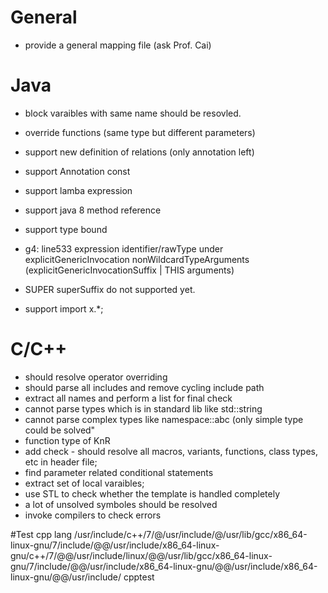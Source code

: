 # General
- provide a general mapping file (ask Prof. Cai)

# Java
- block varaibles with same name should be resovled.  
- override functions (same type but different parameters)

- support new definition of relations (only annotation left)
- support Annotation const
- support lamba expression
- support java 8 method reference
- support type bound
- g4: line533 expression identifier/rawType under explicitGenericInvocation  nonWildcardTypeArguments (explicitGenericInvocationSuffix | THIS arguments)
- SUPER superSuffix do not supported yet.
- support import x.*;


# C/C++
- should resolve operator overriding
- should parse all includes and remove cycling include path
- extract all names and perform a list for final check
- cannot parse types which is in standard lib like std::string
- cannot parse complex types like namespace::abc (only simple type could be solved"
- function type of KnR
- add check - should resolve all macros, variants, functions, class types, etc in header file; 
- find parameter related conditional statements
- extract set of local varaibles;
- use STL to check whether the template is handled completely
- a lot of unsolved symboles should be resolved
- invoke compilers to check errors


#Test
cpp lang  /usr/include/c++/7/@/usr/include/@/usr/lib/gcc/x86_64-linux-gnu/7/include/@@/usr/include/x86_64-linux-gnu/c++/7/@@/usr/include/linux/@@/usr/lib/gcc/x86_64-linux-gnu/7/include/@@/usr/include/x86_64-linux-gnu/@@/usr/include/x86_64-linux-gnu/@@/usr/include/  cpptest



